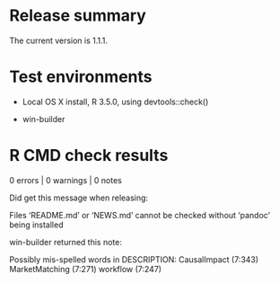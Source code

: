 Release summary
===============

The current version is 1.1.1.

Test environments
=================

-   Local OS X install, R 3.5.0, using devtools::check()

-   win-builder

R CMD check results
===================

0 errors | 0 warnings | 0 notes

Did get this message when releasing:

Files ‘README.md’ or ‘NEWS.md’ cannot be checked without ‘pandoc’ being installed

win-builder returned this note:

Possibly mis-spelled words in DESCRIPTION: CausalImpact (7:343) MarketMatching (7:271) workflow (7:247)
